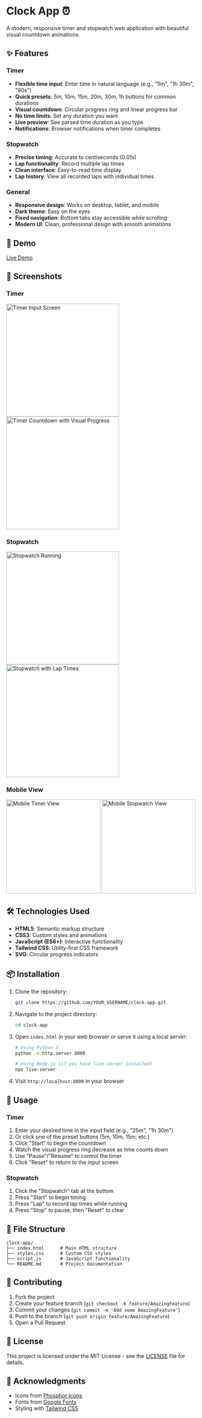 # Clock App ⏰

A modern, responsive timer and stopwatch web application with beautiful visual countdown animations.

## ✨ Features

### Timer
- **Flexible time input**: Enter time in natural language (e.g., "5m", "1h 30m", "90s")
- **Quick presets**: 5m, 10m, 15m, 20m, 30m, 1h buttons for common durations
- **Visual countdown**: Circular progress ring and linear progress bar
- **No time limits**: Set any duration you want
- **Live preview**: See parsed time duration as you type
- **Notifications**: Browser notifications when timer completes

### Stopwatch
- **Precise timing**: Accurate to centiseconds (0.01s)
- **Lap functionality**: Record multiple lap times
- **Clean interface**: Easy-to-read time display
- **Lap history**: View all recorded laps with individual times

### General
- **Responsive design**: Works on desktop, tablet, and mobile
- **Dark theme**: Easy on the eyes
- **Fixed navigation**: Bottom tabs stay accessible while scrolling
- **Modern UI**: Clean, professional design with smooth animations

## 🚀 Demo

[Live Demo](https://github.com/derrickappah/Clock) 

## 📱 Screenshots
### Timer
<img src="screenshots/timer-input-screen.png" alt="Timer Input Screen" width="300">
<img src="screenshots/timer-countdown-visual.png" alt="Timer Countdown with Visual Progress" width="300">

### Stopwatch
<img src="screenshots/stopwatch-running.png" alt="Stopwatch Running" width="300">
<img src="screenshots/stopwatch-with-laps.png" alt="Stopwatch with Lap Times" width="300">

### Mobile View
<img src="screenshots/mobile-timer-view.png" alt="Mobile Timer View" width="250">
<img src="screenshots/mobile-stopwatch-view.png" alt="Mobile Stopwatch View" width="250">

## 🛠️ Technologies Used

- **HTML5**: Semantic markup structure
- **CSS3**: Custom styles and animations
- **JavaScript (ES6+)**: Interactive functionality
- **Tailwind CSS**: Utility-first CSS framework
- **SVG**: Circular progress indicators

## 📦 Installation

1. Clone the repository:
   ```bash
   git clone https://github.com/YOUR_USERNAME/clock-app.git
   ```

2. Navigate to the project directory:
   ```bash
   cd clock-app
   ```

3. Open `index.html` in your web browser or serve it using a local server:
   ```bash
   # Using Python 3
   python -m http.server 8000
   
   # Using Node.js (if you have live-server installed)
   npx live-server
   ```

4. Visit `http://localhost:8000` in your browser

## 🎯 Usage

### Timer
1. Enter your desired time in the input field (e.g., "25m", "1h 30m")
2. Or click one of the preset buttons (5m, 10m, 15m, etc.)
3. Click "Start" to begin the countdown
4. Watch the visual progress ring decrease as time counts down
5. Use "Pause"/"Resume" to control the timer
6. Click "Reset" to return to the input screen

### Stopwatch
1. Click the "Stopwatch" tab at the bottom
2. Press "Start" to begin timing
3. Press "Lap" to record lap times while running
4. Press "Stop" to pause, then "Reset" to clear

## 🔧 File Structure

```
clock-app/
├── index.html      # Main HTML structure
├── styles.css      # Custom CSS styles
├── script.js       # JavaScript functionality
└── README.md       # Project documentation
```

## 🤝 Contributing

1. Fork the project
2. Create your feature branch (`git checkout -b feature/AmazingFeature`)
3. Commit your changes (`git commit -m 'Add some AmazingFeature'`)
4. Push to the branch (`git push origin feature/AmazingFeature`)
5. Open a Pull Request

## 📝 License

This project is licensed under the MIT License - see the [LICENSE](LICENSE) file for details.

## 🙏 Acknowledgments

- Icons from [Phosphor Icons](https://phosphoricons.com/)
- Fonts from [Google Fonts](https://fonts.google.com/)
- Styling with [Tailwind CSS](https://tailwindcss.com/)
